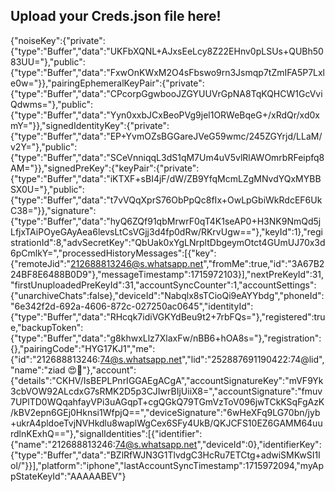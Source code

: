 ## Upload your Creds.json file here!
{"noiseKey":{"private":{"type":"Buffer","data":"UKFbXQNL+AJxsEeLcy8Z22EHnv0pLSUs+QUBh5083UU="},"public":{"type":"Buffer","data":"FxwOnKWxM2O4sFbswo9rn3Jsmqp7tZmIFA5P7Lxle0w="}},"pairingEphemeralKeyPair":{"private":{"type":"Buffer","data":"CPcorpGgwbooJZGYUUVrGpNA8TqKQHCW1GcVviQdwms="},"public":{"type":"Buffer","data":"Yyn0xxbJCxBeoPVg9jel1ORWeBqeG+/xRdQr/xd0xmY="}},"signedIdentityKey":{"private":{"type":"Buffer","data":"EP+YvmOZsBGGareJVeG59wmc/245ZGYrjd/LLaM/v2Y="},"public":{"type":"Buffer","data":"SCeVnniqqL3dS1qM7Um4uV5vlRlAWOmrbRFeipfq8AM="}},"signedPreKey":{"keyPair":{"private":{"type":"Buffer","data":"iKTXF+sBI4jF/dW/ZB9YfqMcmLZgMNvdYQxMYBBSX0U="},"public":{"type":"Buffer","data":"t7vVQqXprS76ObPpQc8fIx+OwLpGbiWkRdcEF6UkC38="}},"signature":{"type":"Buffer","data":"hyQ6ZQf91qbMrwrF0qT4K1seAP0+H3NK9NmQd5jLfjxTAiPOyeGAyAea6levsLtCsVGjj3d4fp0dRw/RKrvUgw=="},"keyId":1},"registrationId":8,"advSecretKey":"QbUak0xYgLNrpltDbgeymOtct4GUmUJ70x3d6pCmlkY=","processedHistoryMessages":[{"key":{"remoteJid":"212688813246@s.whatsapp.net","fromMe":true,"id":"3A67B224BF8E6488B0D9"},"messageTimestamp":1715972103}],"nextPreKeyId":31,"firstUnuploadedPreKeyId":31,"accountSyncCounter":1,"accountSettings":{"unarchiveChats":false},"deviceId":"Nabqlx8sTCioQi9eAYYbdg","phoneId":"6e342f2d-692a-4606-872c-027250ac0645","identityId":{"type":"Buffer","data":"RHcqk7idiVGKYdBeu9t2+7rbFQs="},"registered":true,"backupToken":{"type":"Buffer","data":"g8khwxLlz7XlaxFw/nBB6+hOA8s="},"registration":{},"pairingCode":"HYG17KJ1","me":{"id":"212688813246:74@s.whatsapp.net","lid":"252887691190422:74@lid","name":"ziad 😍🥷"},"account":{"details":"CKHV/IsBEPLPnrIGGAEgACgA","accountSignatureKey":"mVF9Yk3cbVOW92ALcdxG7sRMK2D5p3CJIwrBIjUiiX8=","accountSignature":"fmuv7UPlTD0WQqahfayVPi3uAGqpT+cgQGkQ79TGmVzToV096jwTCkKSqFgAzK/kBV2epn6GEj0Hknsi1WfpjQ==","deviceSignature":"6wHeXFq9LG70bn/jyb+ukrA4pldoeTvjNVHkdlu8waplWgCex6SFy4UkB/QKJCFS10EZ6GAMM64uurdlnKExhQ=="},"signalIdentities":[{"identifier":{"name":"212688813246:74@s.whatsapp.net","deviceId":0},"identifierKey":{"type":"Buffer","data":"BZlRfWJN3G1TlvdgC3HcRu7ETCtg+adwiSMKwSI1Iol/"}}],"platform":"iphone","lastAccountSyncTimestamp":1715972094,"myAppStateKeyId":"AAAAABEV"}
